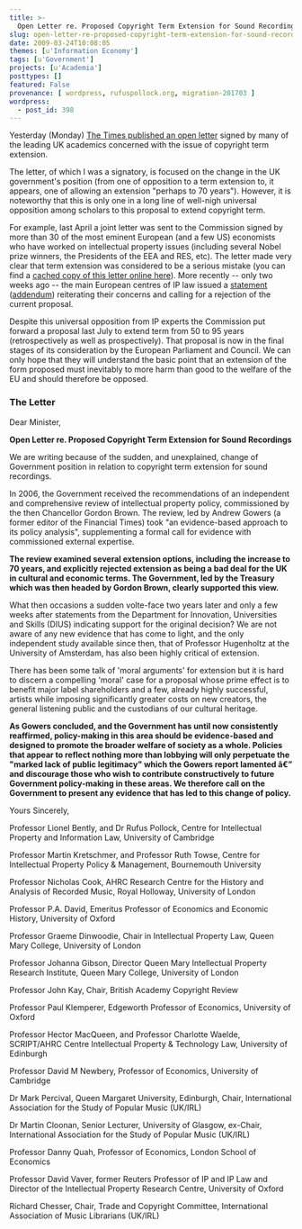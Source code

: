 ```yaml
---
title: >-
  Open Letter re. Proposed Copyright Term Extension for Sound Recordings
slug: open-letter-re-proposed-copyright-term-extension-for-sound-recordings
date: 2009-03-24T10:08:05
themes: [u'Information Economy']
tags: [u'Government']
projects: [u'Academia']
posttypes: []
featured: False
provenance: [ wordpress, rufuspollock.org, migration-201703 ]
wordpress:
  - post_id: 398
---
```


Yesterday (Monday) [The Times published an open letter](http://www.timesonline.co.uk/tol/comment/letters/article5955450.ece) signed by many of the leading UK academics concerned with the issue of copyright term extension.

The letter, of which I was a signatory, is focused on the change in the UK government's position (from one of opposition to a term extension to, it appears, one of allowing an extension "perhaps to 70 years"). However, it is noteworthy that this is only one in a long line of well-nigh universal opposition among scholars to this proposal to extend copyright term.

For example, last April a joint letter was sent to the Commission signed by more than 30 of the most eminent European (and a few US) economists who have worked on intellectual property issues (including several Nobel prize winners, the Presidents of the EEA and RES, etc). The letter made very clear that term extension was considered to be a serious mistake (you can find a [cached copy of this letter online here](http://www.cippm.org.uk/pdfs/A%20Joint%20Letter%20Regarding%20Term%20Extension%20for%20Phonograms.pdf)). More recently -- only two weeks ago -- the main European centres of IP law issued a [statement](http://www.cipil.law.cam.ac.uk/File/PressReleaseCopyrightExtension.pdf) ([addendum](http://www.cipil.law.cam.ac.uk/File/Studies+Signatories.pdf)) reiterating their concerns and calling for a rejection of the current proposal.

Despite this universal opposition from IP experts the Commission put forward a proposal last July to extend term from 50 to 95 years (retrospectively as well as prospectively). That proposal is now in the final stages of its consideration by the European Parliament and Council. We can only hope that they will understand the basic point that an extension of the form proposed must inevitably to more harm than good to the welfare of the EU and should therefore be opposed.

### The Letter

Dear Minister, 

**Open Letter re. Proposed Copyright Term Extension for Sound Recordings**

We are writing because of the sudden, and unexplained, change of Government position in relation to copyright term extension for sound recordings.

In 2006, the Government received the recommendations of an independent and comprehensive review of intellectual property policy, commissioned by the then Chancellor Gordon Brown. The review, led by Andrew Gowers (a former editor of the Financial Times) took "an evidence-based approach to its policy analysis", supplementing a formal call for evidence with commissioned external expertise.

**The review examined several extension options, including the increase to 70 years, and explicitly rejected extension as being a bad deal for the UK in cultural and economic terms. The Government, led by the Treasury which was then headed by Gordon Brown, clearly supported this view.**

What then occasions a sudden volte-face two years later and only a few weeks after statements from the Department for Innovation, Universities and Skills (DIUS) indicating support for the original decision? We are not aware of any new evidence that has come to light, and the only independent study available since then, that of Professor Hugenholtz at the University of Amsterdam, has also been highly critical of extension.

There has been some talk of 'moral arguments' for extension but it is hard to discern a compelling 'moral' case for a proposal whose prime effect is to benefit major label shareholders and a few, already highly successful, artists while imposing significantly greater costs on new creators, the general listening public and the custodians of our cultural heritage.

**As Gowers concluded, and the Government has until now consistently reaffirmed, policy-making in this area should be evidence-based and designed to promote the broader welfare of society as a whole. Policies that appear to reflect nothing more than lobbying will only perpetuate the "marked lack of public legitimacy" which the Gowers report lamented â€” and discourage those who wish to contribute constructively to future Government policy-making in these areas. We therefore call on the Government to present any evidence that has led to this change of policy.**


Yours Sincerely,

Professor Lionel Bently, and Dr Rufus Pollock, Centre for Intellectual Property and Information Law, University of Cambridge

Professor Martin Kretschmer, and Professor Ruth Towse, Centre for Intellectual Property Policy & Management, Bournemouth University

Professor Nicholas Cook, AHRC Research Centre for the History and Analysis of Recorded Music, Royal Holloway, University of London

Professor P.A. David, Emeritus Professor of Economics and Economic History, University of Oxford

Professor Graeme Dinwoodie, Chair in Intellectual Property Law, Queen Mary College, University of London

Professor Johanna Gibson, Director Queen Mary Intellectual Property Research Institute, Queen Mary College, University of London

Professor John Kay, Chair, British Academy Copyright Review

Professor Paul Klemperer, Edgeworth Professor of Economics, University of Oxford

Professor Hector MacQueen, and Professor Charlotte Waelde, SCRIPT/AHRC Centre Intellectual Property & Technology Law, University of Edinburgh

Professor David M Newbery, Professor of Economics, University of Cambridge

Dr Mark Percival, Queen Margaret University, Edinburgh, Chair, International Association for the Study of Popular Music (UK/IRL)

Dr Martin Cloonan, Senior Lecturer, University of Glasgow, ex-Chair, International Association for the Study of Popular Music (UK/IRL)

Professor Danny Quah, Professor of Economics, London School of Economics

Professor David Vaver, former Reuters Professor of IP and IP Law and Director of the Intellectual Property Research Centre, University of Oxford

Richard Chesser, Chair, Trade and Copyright Committee, International Association of Music Librarians (UK/IRL)


